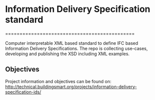 # Information Delivery Specification standard
=============================================

Computer interpretable XML based standard to define IFC based Information Delivery Specifications.
The repo is collecting use-cases, developing and publishing the XSD including XML examples.

## Objectives

Project information and objectives can be found on: http://technical.buildingsmart.org/projects/information-delivery-specification-ids/ 


